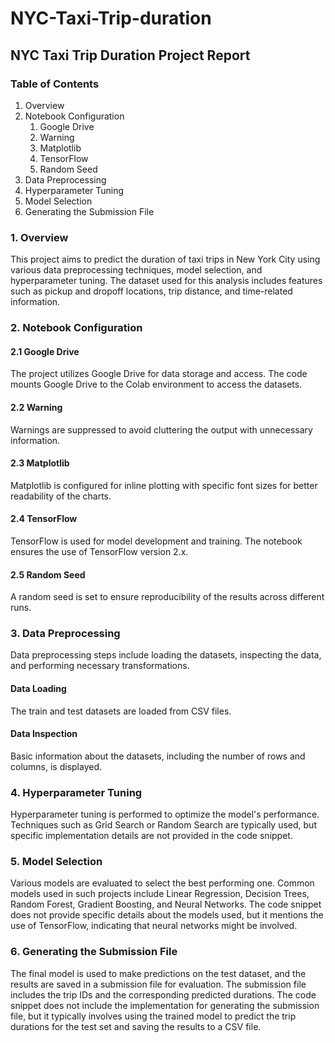 # NYC-Taxi-Trip-duration

## NYC Taxi Trip Duration Project Report

### Table of Contents
1. Overview
2. Notebook Configuration
    1. Google Drive
    2. Warning
    3. Matplotlib
    4. TensorFlow
    5. Random Seed
3. Data Preprocessing
4. Hyperparameter Tuning
5. Model Selection
6. Generating the Submission File

### 1. Overview
This project aims to predict the duration of taxi trips in New York City using various data preprocessing techniques, model selection, and hyperparameter tuning. The dataset used for this analysis includes features such as pickup and dropoff locations, trip distance, and time-related information.

### 2. Notebook Configuration

#### 2.1 Google Drive
The project utilizes Google Drive for data storage and access. The code mounts Google Drive to the Colab environment to access the datasets.

#### 2.2 Warning
Warnings are suppressed to avoid cluttering the output with unnecessary information.

#### 2.3 Matplotlib
Matplotlib is configured for inline plotting with specific font sizes for better readability of the charts.

#### 2.4 TensorFlow
TensorFlow is used for model development and training. The notebook ensures the use of TensorFlow version 2.x.

#### 2.5 Random Seed
A random seed is set to ensure reproducibility of the results across different runs.

### 3. Data Preprocessing
Data preprocessing steps include loading the datasets, inspecting the data, and performing necessary transformations.

#### Data Loading
The train and test datasets are loaded from CSV files.

#### Data Inspection
Basic information about the datasets, including the number of rows and columns, is displayed.

### 4. Hyperparameter Tuning
Hyperparameter tuning is performed to optimize the model's performance. Techniques such as Grid Search or Random Search are typically used, but specific implementation details are not provided in the code snippet.

### 5. Model Selection
Various models are evaluated to select the best performing one. Common models used in such projects include Linear Regression, Decision Trees, Random Forest, Gradient Boosting, and Neural Networks. The code snippet does not provide specific details about the models used, but it mentions the use of TensorFlow, indicating that neural networks might be involved.

### 6. Generating the Submission File
The final model is used to make predictions on the test dataset, and the results are saved in a submission file for evaluation. The submission file includes the trip IDs and the corresponding predicted durations. The code snippet does not include the implementation for generating the submission file, but it typically involves using the trained model to predict the trip durations for the test set and saving the results to a CSV file.
